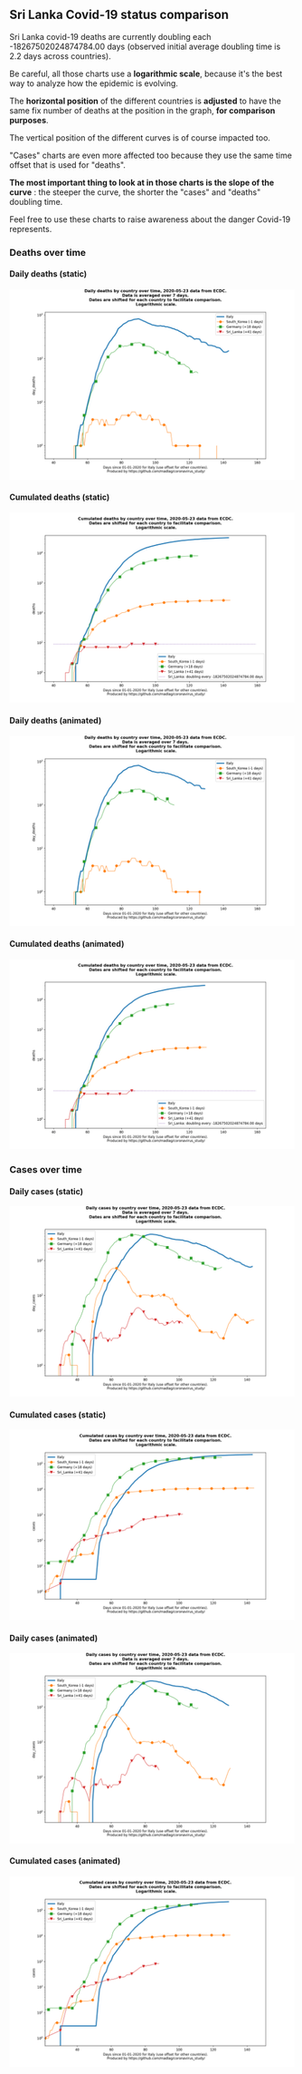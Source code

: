 ## Sri Lanka Covid-19 status comparison 

Sri Lanka covid-19 deaths are currently doubling each -18267502024874784.00 days (observed initial average doubling time is 2.2 days across countries).



Be careful, all those charts use a **logarithmic scale**, because it's the best way to analyze how the epidemic is evolving.
 
The **horizontal position** of the different countries is **adjusted** to have the same fix number of deaths at the position in the graph, **for comparison purposes**.

The vertical position of the different curves is of course impacted too.

"Cases" charts are even more affected too because they use the same time offset that is used for "deaths".

**The most important thing to look at in those charts is the slope of the curve** : the steeper the curve, the shorter the "cases" and "deaths" doubling time.

Feel free to use these charts to raise awareness about the danger Covid-19 represents. 


 
### Deaths over time
 
#### Daily deaths (static)
![Sri Lanka covid-19 daily deaths static chart](https://raw.githubusercontent.com/madlag/coronavirus_study/master/notebooks/graphs/2020-05-23/countries/Sri_Lanka/2020-05-23_Sri_Lanka_day_deaths.png "Sri Lanka covid-19 day_deaths static chart")   
 
#### Cumulated deaths (static)
![Sri Lanka covid-19 cumulated deaths static chart](https://raw.githubusercontent.com/madlag/coronavirus_study/master/notebooks/graphs/2020-05-23/countries/Sri_Lanka/2020-05-23_Sri_Lanka_deaths.png "Sri Lanka covid-19 deaths static chart")   
 
#### Daily deaths (animated)
![Sri Lanka covid-19 daily deaths animated chart](https://raw.githubusercontent.com/madlag/coronavirus_study/master/notebooks/graphs/2020-05-23/countries/Sri_Lanka/2020-05-23_Sri_Lanka_day_deaths.gif "Sri Lanka covid-19 day_deaths animated chart")   
 
#### Cumulated deaths (animated)
![Sri Lanka covid-19 cumulated deaths animated chart](https://raw.githubusercontent.com/madlag/coronavirus_study/master/notebooks/graphs/2020-05-23/countries/Sri_Lanka/2020-05-23_Sri_Lanka_deaths.gif "Sri Lanka covid-19 deaths animated chart")   

 
### Cases over time
 
#### Daily cases (static)
![Sri Lanka covid-19 daily cases static chart](https://raw.githubusercontent.com/madlag/coronavirus_study/master/notebooks/graphs/2020-05-23/countries/Sri_Lanka/2020-05-23_Sri_Lanka_day_cases.png "Sri Lanka covid-19 day_cases static chart")   
 
#### Cumulated cases (static)
![Sri Lanka covid-19 cumulated cases static chart](https://raw.githubusercontent.com/madlag/coronavirus_study/master/notebooks/graphs/2020-05-23/countries/Sri_Lanka/2020-05-23_Sri_Lanka_cases.png "Sri Lanka covid-19 cases static chart")   
 
#### Daily cases (animated)
![Sri Lanka covid-19 daily cases animated chart](https://raw.githubusercontent.com/madlag/coronavirus_study/master/notebooks/graphs/2020-05-23/countries/Sri_Lanka/2020-05-23_Sri_Lanka_day_cases.gif "Sri Lanka covid-19 day_cases animated chart")   
 
#### Cumulated cases (animated)
![Sri Lanka covid-19 cumulated cases animated chart](https://raw.githubusercontent.com/madlag/coronavirus_study/master/notebooks/graphs/2020-05-23/countries/Sri_Lanka/2020-05-23_Sri_Lanka_cases.gif "Sri Lanka covid-19 cases animated chart")   

